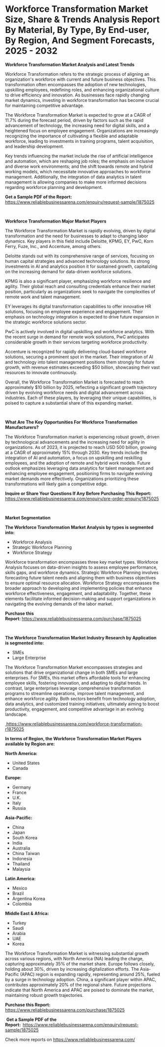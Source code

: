 <p><h1>Workforce Transformation Market Size, Share & Trends Analysis Report By Material, By Type, By End-user, By Region, And Segment Forecasts, 2025 - 2032</h1></p><p><strong>Workforce Transformation Market Analysis and Latest Trends</strong></p>
<p><p>Workforce Transformation refers to the strategic process of aligning an organization's workforce with current and future business objectives. This transformation often encompasses the adoption of new technologies, upskilling employees, redefining roles, and enhancing organizational culture to drive efficiency and innovation. As businesses face rapidly changing market dynamics, investing in workforce transformation has become crucial for maintaining competitive advantage.</p><p>The Workforce Transformation Market is expected to grow at a CAGR of 11.7% during the forecast period, driven by factors such as the rapid advancement of technology, the increasing need for digital skills, and a heightened focus on employee engagement. Organizations are increasingly recognizing the importance of cultivating a flexible and adaptable workforce, leading to investments in training programs, talent acquisition, and leadership development.</p><p>Key trends influencing the market include the rise of artificial intelligence and automation, which are reshaping job roles; the emphasis on inclusive and diverse work environments; and the shift towards remote and hybrid working models, which necessitate innovative approaches to workforce management. Additionally, the integration of data analytics in talent management is allowing companies to make more informed decisions regarding workforce planning and development.</p></p>
<p><strong>Get a Sample PDF of the Report:&nbsp;</strong> <a href="https://www.reliablebusinessarena.com/enquiry/request-sample/1875025?utm_campaign=3009&utm_medium=2&utm_source=Github&utm_content=ia&utm_term=11032025&utm_id=workforce-transformation">https://www.reliablebusinessarena.com/enquiry/request-sample/1875025</a></p>
<p>&nbsp;</p>
<p><strong>Workforce Transformation Major Market Players</strong></p>
<p><p>The Workforce Transformation Market is rapidly evolving, driven by digital transformation and the need for businesses to adapt to changing labor dynamics. Key players in this field include Deloitte, KPMG, EY, PwC, Korn Ferry, Fuze, Inc., and Accenture, among others. </p><p>Deloitte stands out with its comprehensive range of services, focusing on human capital strategies and advanced technology solutions. Its strong investments in AI and analytics position it for sustained growth, capitalizing on the increasing demand for data-driven workforce solutions.</p><p>KPMG is also a significant player, emphasizing workforce resilience and agility. Their global reach and consulting credentials enhance their market position, particularly as organizations seek to navigate the complexities of remote work and talent management.</p><p>EY leverages its digital transformation capabilities to offer innovative HR solutions, focusing on employee experience and engagement. Their emphasis on technology integration is expected to drive future expansion in the strategic workforce solutions sector.</p><p>PwC is actively involved in digital upskilling and workforce analytics. With the recent surge in demand for remote work solutions, PwC anticipates considerable growth in their services targeting workforce productivity.</p><p>Accenture is recognized for rapidly delivering cloud-based workforce solutions, securing a prominent spot in the market. Their integration of AI and technology into talent management positions them strongly for future growth, with revenue estimates exceeding $50 billion, showcasing their vast resources to innovate continuously.</p><p>Overall, the Workforce Transformation Market is forecasted to reach approximately $10 billion by 2025, reflecting a significant growth trajectory driven by evolving workforce needs and digital advancement across industries. Each of these players, by leveraging their unique capabilities, is poised to capture a substantial share of this expanding market.</p></p>
<p>&nbsp;</p>
<p><strong>What Are The Key Opportunities For Workforce Transformation Manufacturers?</strong></p>
<p><p>The Workforce Transformation market is experiencing robust growth, driven by technological advancements and the increasing need for agility in organizations. As of 2023, it is projected to reach USD 500 billion, growing at a CAGR of approximately 15% through 2030. Key trends include the integration of AI and automation, a focus on upskilling and reskilling employees, and the adoption of remote and hybrid work models. Future outlook emphasizes leveraging data analytics for talent management and enhancing employee engagement, positioning firms to navigate evolving market demands more effectively. Organizations prioritizing these transformations will likely gain a competitive edge.</p></p>
<p><strong>Inquire or Share Your Questions If Any Before Purchasing This Report:</strong> <a href="https://www.reliablebusinessarena.com/enquiry/pre-order-enquiry/1875025?utm_campaign=3009&utm_medium=2&utm_source=Github&utm_content=ia&utm_term=11032025&utm_id=workforce-transformation">https://www.reliablebusinessarena.com/enquiry/pre-order-enquiry/1875025</a></p>
<p>&nbsp;</p>
<p><strong>Market Segmentation</strong></p>
<p><strong>The Workforce Transformation Market Analysis by types is segmented into:</strong></p>
<p><ul><li>Workforce Analysis</li><li>Strategic Workforce Planning</li><li>Workforce Strategy</li></ul></p>
<p><p>Workforce transformation encompasses three key market types. Workforce Analysis focuses on data-driven insights to assess employee performance, skills gaps, and workforce dynamics. Strategic Workforce Planning involves forecasting future talent needs and aligning them with business objectives to ensure optimal resource allocation. Workforce Strategy encompasses the broader approach to developing and implementing policies that enhance workforce effectiveness, engagement, and adaptability. Together, these elements facilitate informed decision-making and support organizations in navigating the evolving demands of the labor market.</p></p>
<p><strong>Purchase this Report:&nbsp;</strong><a href="https://www.reliablebusinessarena.com/purchase/1875025?utm_campaign=3009&utm_medium=2&utm_source=Github&utm_content=ia&utm_term=11032025&utm_id=workforce-transformation">https://www.reliablebusinessarena.com/purchase/1875025</a></p>
<p>&nbsp;</p>
<p><strong>The Workforce Transformation Market Industry Research by Application is segmented into:</strong></p>
<p><ul><li>SMEs</li><li>Large Enterprise</li></ul></p>
<p><p>The Workforce Transformation Market encompasses strategies and solutions that drive organizational change in both SMEs and large enterprises. For SMEs, this market offers affordable tools for enhancing employee skills, fostering innovation, and adapting to digital trends. In contrast, large enterprises leverage comprehensive transformation programs to streamline operations, improve talent management, and enhance workforce agility. Both sectors benefit from technology adoption, data analytics, and customized training initiatives, ultimately aiming to boost productivity, engagement, and competitive advantage in an evolving landscape.</p></p>
<p><a href="https://www.reliablebusinessarena.com/workforce-transformation-r1875025?utm_campaign=3009&utm_medium=2&utm_source=Github&utm_content=ia&utm_term=11032025&utm_id=workforce-transformation">&nbsp;https://www.reliablebusinessarena.com/workforce-transformation-r1875025</a></p>
<p><strong>In terms of Region, the Workforce Transformation Market Players available by Region are:</strong></p>
<p>
    <p> <strong> North America: </strong>
        <ul>
            <li>United States</li>
            <li>Canada</li>
        </ul>
        </p> 
    <p> <strong> Europe: </strong>
        <ul>
            <li>Germany</li>
            <li>France</li>
            <li>U.K.</li>
            <li>Italy</li>
            <li>Russia</li>
        </ul>
        </p> 
    <p> <strong> Asia-Pacific: </strong>
        <ul>
            <li>China</li>
            <li>Japan</li>
            <li>South Korea</li>
            <li>India</li>
            <li>Australia</li>
            <li>China Taiwan</li>
            <li>Indonesia</li>
            <li>Thailand</li>
            <li>Malaysia</li>
        </ul>
        </p> 
    <p> <strong> Latin America: </strong>
        <ul>
            <li>Mexico</li>
            <li>Brazil</li>
            <li>Argentina Korea</li>
            <li>Colombia</li>
        </ul>
        </p> 
    <p> <strong> Middle East & Africa: </strong>
        <ul>
            <li>Turkey</li>
            <li>Saudi</li>
            <li>Arabia</li>
            <li>UAE</li>
            <li>Korea</li>
        </ul>
    </p>
    </p>
<p><p>The Workforce Transformation Market is witnessing substantial growth across various regions, with North America (NA) leading the charge, capturing approximately 35% of the market share. Europe follows closely, holding about 30%, driven by increasing digitalization efforts. The Asia-Pacific (APAC) region is expanding rapidly, representing around 25%, fueled by a surge in technology adoption. China, a significant player within APAC, contributes approximately 20% of the regional share. Future projections indicate that North America and APAC are poised to dominate the market, maintaining robust growth trajectories.</p></p>
<p><strong>Purchase this Report: </strong><a href="https://www.reliablebusinessarena.com/purchase/1875025?utm_campaign=3009&utm_medium=2&utm_source=Github&utm_content=ia&utm_term=11032025&utm_id=workforce-transformation">https://www.reliablebusinessarena.com/purchase/1875025</a></p>
<p>&nbsp;<strong>Get a Sample PDF of the Report:&nbsp;&nbsp;</strong><a href="https://www.reliablebusinessarena.com/enquiry/request-sample/1875025?utm_campaign=3009&utm_medium=2&utm_source=Github&utm_content=ia&utm_term=11032025&utm_id=workforce-transformation">https://www.reliablebusinessarena.com/enquiry/request-sample/1875025</a></p>
<p><strong></strong></p>
<p>Check more reports on <a href="https://www.reliablebusinessarena.com/?utm_campaign=3009&utm_medium=2&utm_source=Github&utm_content=ia&utm_term=11032025&utm_id=workforce-transformation">https://www.reliablebusinessarena.com/</a></p>